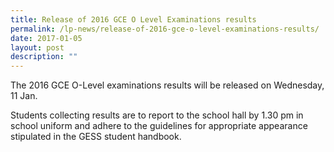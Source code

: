 ```yaml
---
title: Release of 2016 GCE O Level Examinations results
permalink: /lp-news/release-of-2016-gce-o-level-examinations-results/
date: 2017-01-05
layout: post
description: ""
---
```

The 2016 GCE O-Level examinations results will be released on Wednesday, 11 Jan.

Students collecting results are to report to the school hall by 1.30 pm in school uniform and adhere to the guidelines for appropriate appearance stipulated in the GESS student handbook.